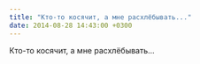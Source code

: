```yaml
---
title: "Кто-то косячит, а мне расхлёбывать..."
date: 2014-08-28 14:43:00 +0300
---
```


Кто-то косячит, а мне расхлёбывать...

